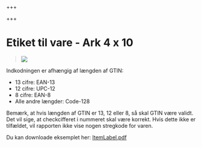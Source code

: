 +++

+++
# Etiket til vare - Ark 4 x 10

> ![](https://thetis-ims-reports.s3.eu-west-1.amazonaws.com/examples/ItemLabel-1.png)

Indkodningen er afhængig af længden af GTIN: 

* 13 cifre: EAN-13
* 12 cifre: UPC-12
* 8 cifre: EAN-8
* Alle andre længder: Code-128

Bemærk, at hvis længden af GTIN er 13, 12 eller 8, så skal GTIN være validt. Det vil sige, at checkcifferet i nummeret skal være korrekt. Hvis dette ikke er tilfældet, vil rapporten ikke vise nogen stregkode for varen.

Du kan downloade eksemplet her: [ItemLabel.pdf](https://thetis-ims-reports.s3.eu-west-1.amazonaws.com/examples/ItemLabel.pdf "ItemLabel.pdf")